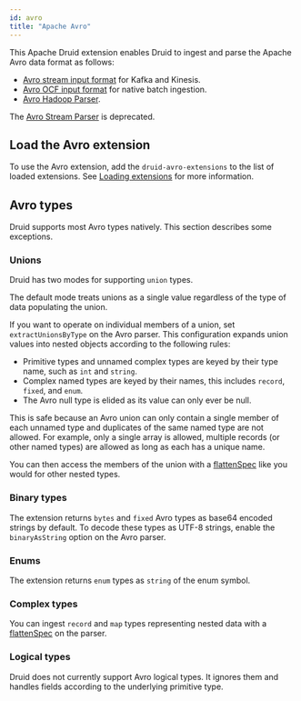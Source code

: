 ```yaml
---
id: avro
title: "Apache Avro"
---
```


<!--
  ~ Licensed to the Apache Software Foundation (ASF) under one
  ~ or more contributor license agreements.  See the NOTICE file
  ~ distributed with this work for additional information
  ~ regarding copyright ownership.  The ASF licenses this file
  ~ to you under the Apache License, Version 2.0 (the
  ~ "License"); you may not use this file except in compliance
  ~ with the License.  You may obtain a copy of the License at
  ~
  ~   http://www.apache.org/licenses/LICENSE-2.0
  ~
  ~ Unless required by applicable law or agreed to in writing,
  ~ software distributed under the License is distributed on an
  ~ "AS IS" BASIS, WITHOUT WARRANTIES OR CONDITIONS OF ANY
  ~ KIND, either express or implied.  See the License for the
  ~ specific language governing permissions and limitations
  ~ under the License.
  -->

This Apache Druid extension enables Druid to ingest and parse the Apache Avro data format as follows:
- [Avro stream input format](../../ingestion/data-formats.md#avro-stream) for Kafka and Kinesis.
- [Avro OCF input format](../../ingestion/data-formats.md#avro-ocf) for native batch ingestion.
- [Avro Hadoop Parser](../../ingestion/data-formats.md#avro-hadoop-parser).

The [Avro Stream Parser](../../ingestion/data-formats.md#avro-stream-parser) is deprecated.

## Load the Avro extension

To use the Avro extension, add the `druid-avro-extensions` to the list of loaded extensions. See [Loading extensions](../../configuration/extensions.md#loading-extensions) for more information.

## Avro types

Druid supports most Avro types natively. This section describes some  exceptions.

### Unions
Druid has two modes for supporting `union` types.

The default mode treats unions as a single value regardless of the type of data populating the union.

If you want to operate on individual members of a union, set `extractUnionsByType` on the Avro parser. This configuration expands union values into nested objects according to the following rules:
- Primitive types and unnamed complex types are keyed by their type name, such as `int` and `string`.
- Complex named types are keyed by their names, this includes `record`, `fixed`, and `enum`.
- The Avro null type is elided as its value can only ever be null.

This is safe because an Avro union can only contain a single member of each unnamed type and duplicates of the same named type are not allowed. For example, only a single array is allowed, multiple records (or other named types) are allowed as long as each has a unique name.

You can then access the members of the union with a [flattenSpec](../../ingestion/data-formats.md#flattenspec) like you would for other nested types.

### Binary types
The extension returns `bytes` and `fixed` Avro types as base64 encoded strings by default. To decode these types as UTF-8 strings, enable the `binaryAsString` option on the Avro parser.

### Enums
The extension returns `enum` types as `string` of the enum symbol.

### Complex types
You can ingest `record` and `map` types representing nested data with a [flattenSpec](../../ingestion/data-formats.md#flattenspec) on the parser.

### Logical types
Druid does not currently support Avro logical types. It ignores them and handles fields according to the underlying primitive type.
